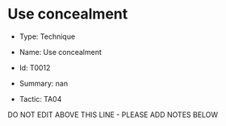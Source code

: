 # Use concealment

* Type: Technique

* Name: Use concealment

* Id: T0012

* Summary: nan

* Tactic: TA04

DO NOT EDIT ABOVE THIS LINE - PLEASE ADD NOTES BELOW
